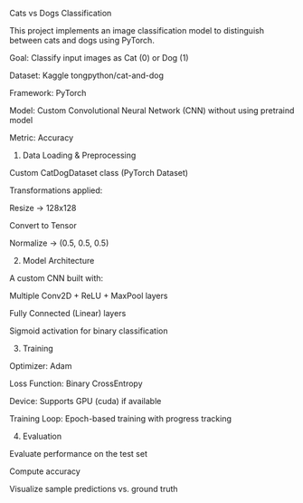 Cats vs Dogs Classification

This project implements an image classification model to distinguish between cats and dogs using PyTorch.

Goal: Classify input images as Cat (0) or Dog (1)

Dataset: Kaggle tongpython/cat-and-dog

Framework: PyTorch

Model: Custom Convolutional Neural Network (CNN) without using pretraind model

Metric: Accuracy

1. Data Loading & Preprocessing

Custom CatDogDataset class (PyTorch Dataset)

Transformations applied:

Resize → 128x128

Convert to Tensor

Normalize → (0.5, 0.5, 0.5)

2. Model Architecture

A custom CNN built with:

Multiple Conv2D + ReLU + MaxPool layers

Fully Connected (Linear) layers

Sigmoid activation for binary classification

3. Training

Optimizer: Adam

Loss Function: Binary CrossEntropy

Device: Supports GPU (cuda) if available

Training Loop: Epoch-based training with progress tracking

4. Evaluation

Evaluate performance on the test set

Compute accuracy

Visualize sample predictions vs. ground truth
